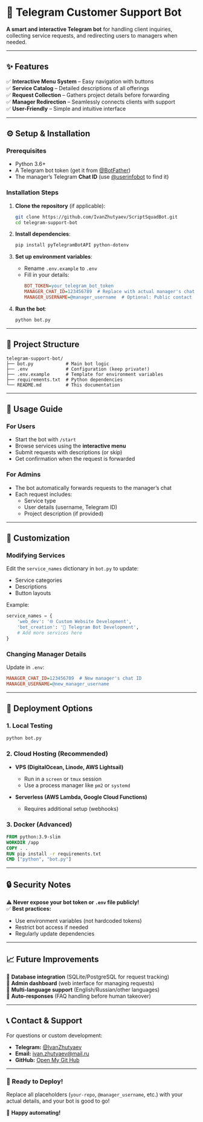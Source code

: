 # **🤖 Telegram Customer Support Bot**  

**A smart and interactive Telegram bot** for handling client inquiries, collecting service requests, and redirecting users to managers when needed.  

---

## **✨ Features**  

✅ **Interactive Menu System** – Easy navigation with buttons  
✅ **Service Catalog** – Detailed descriptions of all offerings  
✅ **Request Collection** – Gathers project details before forwarding  
✅ **Manager Redirection** – Seamlessly connects clients with support  
✅ **User-Friendly** – Simple and intuitive interface  

---

## **⚙️ Setup & Installation**  

### **Prerequisites**  
- Python 3.6+  
- A Telegram bot token (get it from [@BotFather](https://t.me/BotFather))  
- The manager’s Telegram **Chat ID** (use [@userinfobot](https://t.me/userinfobot) to find it)  

### **Installation Steps**  

1. **Clone the repository** (if applicable):  
   ```bash
   git clone https://github.com/IvanZhutyaev/ScriptSquadBot.git
   cd telegram-support-bot
   ```

2. **Install dependencies**:  
   ```bash
   pip install pyTelegramBotAPI python-dotenv
   ```

3. **Set up environment variables**:  
   - Rename `.env.example` to `.env`  
   - Fill in your details:  
     ```ini
     BOT_TOKEN=your_telegram_bot_token
     MANAGER_CHAT_ID=123456789  # Replace with actual manager's chat ID
     MANAGER_USERNAME=@manager_username  # Optional: Public contact
     ```

4. **Run the bot**:  
   ```bash
   python bot.py
   ```

---

## **📂 Project Structure**  

```
telegram-support-bot/
├── bot.py            # Main bot logic
├── .env              # Configuration (keep private!)
├── .env.example      # Template for environment variables
├── requirements.txt  # Python dependencies
└── README.md         # This documentation
```

---

## **📌 Usage Guide**  

### **For Users**  
- Start the bot with `/start`  
- Browse services using the **interactive menu**  
- Submit requests with descriptions (or skip)  
- Get confirmation when the request is forwarded  

### **For Admins**  
- The bot automatically forwards requests to the manager’s chat  
- Each request includes:  
  - Service type  
  - User details (username, Telegram ID)  
  - Project description (if provided)  

---

## **🔧 Customization**  

### **Modifying Services**  
Edit the `service_names` dictionary in `bot.py` to update:  
- Service categories  
- Descriptions  
- Button layouts  

Example:  
```python
service_names = {
    'web_dev': '🌐 Custom Website Development',
    'bot_creation': '🤖 Telegram Bot Development',
    # Add more services here
}
```

### **Changing Manager Details**  
Update in `.env`:  
```ini
MANAGER_CHAT_ID=123456789  # New manager's chat ID
MANAGER_USERNAME=@new_manager_username
```

---

## **🚀 Deployment Options**  

### **1. Local Testing**  
```bash
python bot.py
```

### **2. Cloud Hosting (Recommended)**  
- **VPS (DigitalOcean, Linode, AWS Lightsail)**  
  - Run in a `screen` or `tmux` session  
  - Use a process manager like `pm2` or `systemd`  

- **Serverless (AWS Lambda, Google Cloud Functions)**  
  - Requires additional setup (webhooks)  

### **3. Docker (Advanced)**  
```dockerfile
FROM python:3.9-slim
WORKDIR /app
COPY . .
RUN pip install -r requirements.txt
CMD ["python", "bot.py"]
```

---

## **🔒 Security Notes**  

⚠️ **Never expose your bot token or `.env` file publicly!**  
✅ **Best practices:**  
- Use environment variables (not hardcoded tokens)  
- Restrict bot access if needed  
- Regularly update dependencies  

---

## **📈 Future Improvements**  

🔹 **Database integration** (SQLite/PostgreSQL for request tracking)  
🔹 **Admin dashboard** (web interface for managing requests)  
🔹 **Multi-language support** (English/Russian/other languages)  
🔹 **Auto-responses** (FAQ handling before human takeover)  

---

## **📞 Contact & Support**  

For questions or custom development:  
- **Telegram:** [@IvanZhutyaev](https://t.me/zhutyaevivan)  
- **Email:** ivan.zhutyaev@mail.ru  
- **GitHub:** [Open My Git Hub](https://github.com/IvanZhutyaev)  

---

### **🎉 Ready to Deploy!**  
Replace all placeholders (`your-repo`, `@manager_username`, etc.) with your actual details, and your bot is good to go!  

🚀 **Happy automating!**
